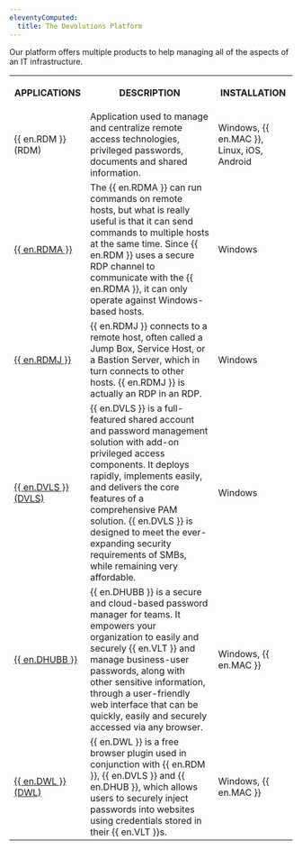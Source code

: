 ```yaml
---
eleventyComputed:
  title: The Devolutions Platform
---
```

Our platform offers multiple products to help managing all of the aspects of an IT infrastructure. 

<table>
	<tr>
		<th>

APPLICATIONS 
		</th>
		<th>
DESCRIPTION 
		</th>
		<th>
INSTALLATION 
		</th>
	</tr>
	<tr>
		<td>
{{ en.RDM }} (RDM) 
		</td>
		<td>
Application used to manage and centralize remote access technologies, privileged passwords, documents and shared information. 
		</td>
		<td>
Windows, {{ en.MAC }}, Linux, iOS, Android 
		</td>
	</tr>
	<tr>
		<td>
[{{ en.RDMA }}](/rdm/windows/overview/the-devolutions-platform/rdm-agent/) 
		</td>
		<td>
The {{ en.RDMA }} can run commands on remote hosts, but what is really useful is that it can send commands to multiple hosts at the same time. Since {{ en.RDM }} uses a secure RDP channel to communicate with the {{ en.RDMA }}, it can only operate against Windows-based hosts. 
		</td>
		<td>
Windows 
		</td>
	</tr>
	<tr>
		<td>
[{{ en.RDMJ }}](/rdm/windows/overview/the-devolutions-platform/rdm-jump/) 
		</td>
		<td>
{{ en.RDMJ }} connects to a remote host, often called a Jump Box, Service Host, or a Bastion Server, which in turn connects to other hosts. {{ en.RDMJ }} is actually an RDP in an RDP. 
		</td>
		<td>
Windows 
		</td>
	</tr>
	<tr>
		<td>
[{{ en.DVLS }} (DVLS)](/server/overview/what-is-server/) 
		</td>
		<td>
{{ en.DVLS }} is a full-featured shared account and password management solution with add-on privileged access components. It deploys rapidly, implements easily, and delivers the core features of a comprehensive PAM solution. {{ en.DVLS }} is designed to meet the ever-expanding security requirements of SMBs, while remaining very affordable. 
		</td>
		<td>
Windows 
		</td>
	</tr>
	<tr>
		<td>
[{{ en.DHUBB }}](/hub/overview/what-is-hub/) 
		</td>
		<td>
{{ en.DHUBB }} is a secure and cloud-based password manager for teams. It empowers your organization to easily and securely {{ en.VLT }} and manage business-user passwords, along with other sensitive information, through a user-friendly web interface that can be quickly, easily and securely accessed via any browser. 
		</td>
		<td>
Windows, {{ en.MAC }} 
		</td>
	</tr>
	<tr>
		<td>
[{{ en.DWL }} (DWL)](/rdm/windows/dwl/overview/) 
		</td>
		<td>
{{ en.DWL }} is a free browser plugin used in conjunction with {{ en.RDM }}, {{ en.DVLS }} and {{ en.DHUB }}, which allows users to securely inject passwords into websites using credentials stored in their {{ en.VLT }}s. 
		</td>
		<td>
Windows, {{ en.MAC }}
		</td>
	</tr>
</table>
